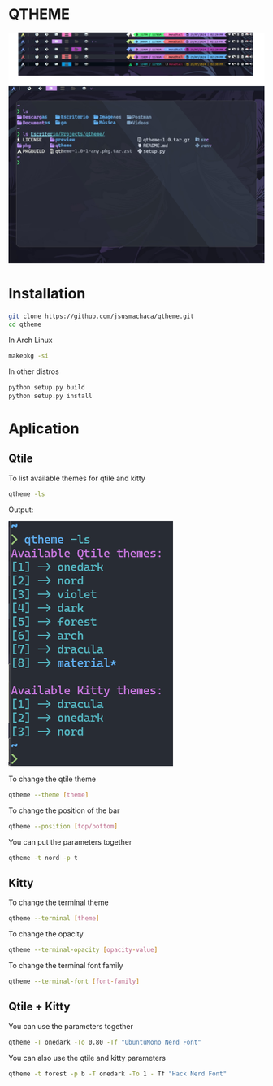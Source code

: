 # QTHEME


![preview](preview/bars.png)
![preview](preview/term.png)

# Installation

```sh
git clone https://github.com/jsusmachaca/qtheme.git
cd qtheme
```

In Arch Linux
```sh
makepkg -si
```

In other distros
```sh
python setup.py build
python setup.py install
```

# Aplication

## Qtile
To list available themes for qtile and kitty
```sh
qtheme -ls
```
Output:

![preview](preview/list.png)

To change the qtile theme
```sh
qtheme --theme [theme]
```

To change the position of the bar
```sh
qtheme --position [top/bottom]
```

You can put the parameters together
```sh
qtheme -t nord -p t
```

## Kitty

To change the terminal theme
```sh
qtheme --terminal [theme]
```

To change the opacity
```sh
qtheme --terminal-opacity [opacity-value]
```

To change the terminal font family
```sh
qtheme --terminal-font [font-family]
```

## Qtile + Kitty

You can use the parameters together
```sh
qtheme -T onedark -To 0.80 -Tf "UbuntuMono Nerd Font"
```

You can also use the qtile and kitty parameters
```sh
qtheme -t forest -p b -T onedark -To 1 - Tf "Hack Nerd Font"